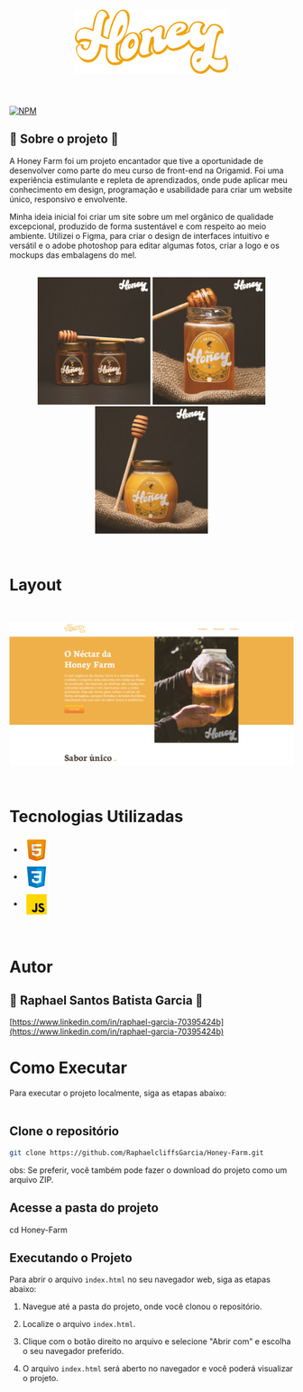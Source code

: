 <h1 align="center"> 
    <img src="./img/Honey.logo%201.svg"/>
</h1>

<br> <!-- Adiciona uma linha vazia após a imagem -->

[![NPM](https://img.shields.io/npm/l/react)](https://github.com/RaphaelcliffsGarcia/Honey-Farm/blob/main/LICENSE)

## 🐝 Sobre o projeto 🐝

<p>A Honey Farm foi um projeto encantador que tive a oportunidade de desenvolver como parte do meu curso de front-end na Origamid. Foi uma experiência estimulante e repleta de aprendizados, onde pude aplicar meu conhecimento em design, programação e usabilidade para criar um website único, responsivo e envolvente.</p>
<p>Minha ideia inicial foi criar um site sobre um mel orgânico de qualidade excepcional, produzido de forma sustentável e com respeito ao meio ambiente. Utilizei o Figma, para criar o design de interfaces intuitivo e versátil e o adobe photoshop para editar algumas fotos, criar a logo e os mockups das embalagens do mel.</p>
 <br> <!-- Adiciona uma linha vazia após a imagem -->
 
<div align="center">
<img  src="./img/Honeys/Honey%20cosmic.jpg" width=200px >
<img src="./img/Honeys/honey%20stark.jpg" width=200px >
<img src="./img/Honeys/Honey%20might.jpg" width=200px>
</div>

<br> <!-- Adiciona uma linha vazia após a imagem -->

<h1 > 
  Layout 
</h1>

<br> <!-- Adiciona uma linha vazia após a imagem -->

<div  align="center">
<img  src="./img/foto%20do%20site.jpg"  >
</div>

<br> <!-- Adiciona uma linha vazia após a imagem -->

<h1> 
  Tecnologias Utilizadas
</h1>

<div>

- <img  align="center" src="./img/icons8-html-5-48.png">
- <img  align="center" src="./img/icons8-css3-48.png">
- <img  align="center" src="./img/icons8-javascript-48.png">
  </div>

<br> <!-- Adiciona uma linha vazia após a imagem -->

<h1> 
  Autor
</h1>

## 🐝 Raphael Santos Batista Garcia 🐝

[https://www.linkedin.com/in/raphael-garcia-70395424b](https://www.linkedin.com/in/raphael-garcia-70395424b)

# Como Executar

Para executar o projeto localmente, siga as etapas abaixo:
 <br> <!-- Adiciona uma linha vazia após a imagem -->
 <br> <!-- Adiciona uma linha vazia após a imagem -->
 

## Clone o repositório
```bash
git clone https://github.com/RaphaelcliffsGarcia/Honey-Farm.git
```
<p> obs: Se preferir, você também pode fazer o download do projeto como um arquivo ZIP. </p>

## Acesse a pasta do projeto
cd Honey-Farm
## Executando o Projeto

Para abrir o arquivo `index.html` no seu navegador web, siga as etapas abaixo:

1. Navegue até a pasta do projeto, onde você clonou o repositório.

2. Localize o arquivo `index.html`.

3. Clique com o botão direito no arquivo e selecione "Abrir com" e escolha o seu navegador preferido.

4. O arquivo `index.html` será aberto no navegador e você poderá visualizar o projeto.





